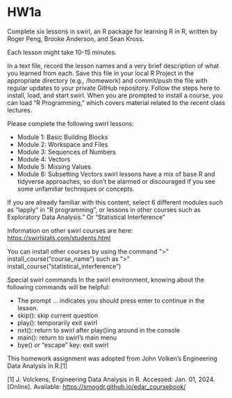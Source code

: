 # HW1a
Complete six lessons in swirl, an R package for learning R in R, written by Roger Peng, Brooke Anderson, and Sean Kross. 

Each lesson might take 10-15 minutes.

In a text file, record the lesson names and a very brief description of what you learned from each. Save this file in your local R Project in the appropriate directory (e.g., /homework) and commit/push the file with regular updates to your private GitHub repository.
Follow the steps here to install, load, and start swirl. When you are prompted to install a course, you can load “R Programming,” which covers material related to the recent class lectures. 

Please complete the following swirl lessons:
-	Module 1: Basic Building Blocks
-	Module 2: Workspace and Files
-	Module 3: Sequences of Numbers
-	Module 4: Vectors
-	Module 5: Missing Values
-	Module 6: Subsetting Vectors
swirl lessons have a mix of base R and tidyverse approaches, so don’t be alarmed or discouraged if you see some unfamiliar techniques or concepts. 

If you are already familiar with this content, select 6 different modules such as “lapply“ in “R programming”, or lessons in other courses such as Exploratory Data Analysis.” Or “Statistical Interference”

Information on other swirl courses are here: https://swirlstats.com/students.html

You can install other courses by using the command
">" install_course(“course_name”) such as 
">" install_course(“statistical_interference”)


Special swirl commands
In the swirl environment, knowing about the following commands will be helpful:
-	The prompt ... indicates you should press enter to continue in the lesson.
-	skip(): skip current question
-	play(): temporarily exit swirl
-	nxt(): return to swirl after play()ing around in the console
-	main(): return to swirl’s main menu
-	bye() or “escape” key: exit swirl

This homework assignment was adopted from John Volken’s Engineering Data Analysis in R.[1]

[1]	J. Volckens, Engineering Data Analysis in R. Accessed: Jan. 01, 2024. [Online]. Available: https://smogdr.github.io/edar_coursebook/
 
